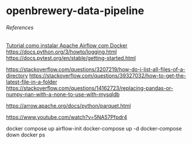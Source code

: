 # openbrewery-data-pipeline



###### References
[Tutorial como instalar Apache Airflow com Docker](https://lumagallacio.medium.com/tutorial-como-instalar-apache-airflow-com-docker-ab818d1a55e6)
https://docs.python.org/3/howto/logging.html
https://docs.pytest.org/en/stable/getting-started.html

https://stackoverflow.com/questions/3207219/how-do-i-list-all-files-of-a-directory
https://stackoverflow.com/questions/39327032/how-to-get-the-latest-file-in-a-folder
https://stackoverflow.com/questions/14162723/replacing-pandas-or-numpy-nan-with-a-none-to-use-with-mysqldb

https://arrow.apache.org/docs/python/parquet.html

https://www.youtube.com/watch?v=5NA57Pfpdr4



docker compose up airflow-init
docker-compose up -d
docker-compose down
docker ps